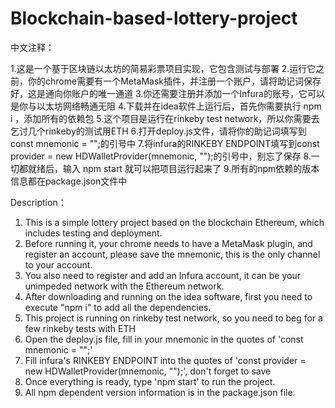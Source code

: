 # Blockchain-based-lottery-project

中文注释：

1.这是一个基于区块链以太坊的简易彩票项目实现，它包含测试与部署
2.运行它之前，你的chrome需要有一个MetaMask插件，并注册一个账户，请将助记词保存好，这是通向你账户的唯一通道
3.你还需要注册并添加一个Infura的账号，它可以是你与以太坊网络畅通无阻
4.下载并在idea软件上运行后，首先你需要执行 npm i ，添加所有的依赖包
5.这个项目是运行在rinkeby test network，所以你需要去乞讨几个rinkeby的测试用ETH
6.打开deploy.js文件，请将你的助记词填写到const mnemonic = "";的引号中
7.将infura的RINKEBY ENDPOINT填写到const provider = new HDWalletProvider(mnemonic, "");的引号中，别忘了保存
8.一切都就绪后，输入 npm start 就可以把项目运行起来了
9.所有的npm依赖的版本信息都在package.json文件中

Description：

1. This is a simple lottery project based on the blockchain Ethereum, which includes testing and deployment.
2. Before running it, your chrome needs to have a MetaMask plugin, and register an account, please save the mnemonic, this is the only channel to your account.
3. You also need to register and add an Infura account, it can be your unimpeded network with the Ethereum network.
4. After downloading and running on the idea software, first you need to execute "npm i" to add all the dependencies.
5. This project is running on rinkeby test network, so you need to beg for a few rinkeby tests with ETH
6. Open the deploy.js file, fill in your mnemonic in the quotes of 'const mnemonic = "";'
7. Fill infura's RINKEBY ENDPOINT into the quotes of 'const provider = new HDWalletProvider(mnemonic, "");', don't forget to save
8. Once everything is ready, type 'npm start' to run the project.
9. All npm dependent version information is in the package.json file.
